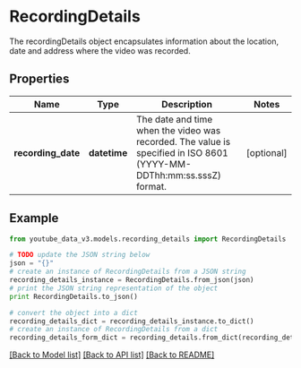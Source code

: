 # RecordingDetails

The recordingDetails object encapsulates information about the location, date and address where the video was recorded.

## Properties

| Name               | Type         | Description                                                                                                          | Notes      |
| ------------------ | ------------ | -------------------------------------------------------------------------------------------------------------------- | ---------- |
| **recording_date** | **datetime** | The date and time when the video was recorded. The value is specified in ISO 8601 (YYYY-MM-DDThh:mm:ss.sssZ) format. | [optional] |

## Example

```python
from youtube_data_v3.models.recording_details import RecordingDetails

# TODO update the JSON string below
json = "{}"
# create an instance of RecordingDetails from a JSON string
recording_details_instance = RecordingDetails.from_json(json)
# print the JSON string representation of the object
print RecordingDetails.to_json()

# convert the object into a dict
recording_details_dict = recording_details_instance.to_dict()
# create an instance of RecordingDetails from a dict
recording_details_form_dict = recording_details.from_dict(recording_details_dict)
```

[[Back to Model list]](../README.md#documentation-for-models) [[Back to API list]](../README.md#documentation-for-api-endpoints) [[Back to README]](../README.md)
